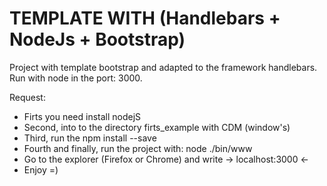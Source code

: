 # TEMPLATE WITH (Handlebars + NodeJs + Bootstrap)
Project with template bootstrap and adapted to the framework handlebars. Run with node in the port: 3000.

Request:
- Firts you need install nodejS 
- Second, into to the directory firts_example with CDM (window's)
- Third, run the npm install --save
- Fourth and finally, run the project with: node ./bin/www
- Go to the explorer  (Firefox or Chrome) and write -> localhost:3000 <-
- Enjoy =)

